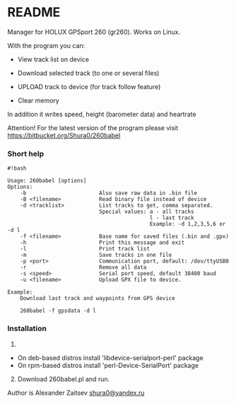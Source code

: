 # README #

Manager for HOLUX GPSport 260 (gr260). Works on Linux.

With the program you can:

 * View track list on device

* Download selected track (to one or several files)

* UPLOAD track to device (for track follow feature)

* Clear memory

In addition it writes speed, height (barometer data) and heartrate


Attention! For the latest version of the program please visit https://bitbucket.org/Shura0/260babel

### Short help ###

```
#!bash

Usage: 260babel [options]
Options:
	-b                       Also save raw data in .bin file
	-B <filename>            Read binary file instead of device
	-d <tracklist>           List tracks to get, comma separated.
                             Special values: a - all tracks
                                             l - last track
                                             Example: -d 1,2,3,5,6 or -d l
	-f <filename>            Base name for saved files (.bin and .gpx)
	-h                       Print this message and exit
	-l                       Print track list
	-m                       Save tracks in one file
	-p <port>                Communication port, default: /dev/ttyUSB0
	-r                       Remove all data
	-s <speed>               Serial port speed, default 38400 baud
	-u <filename>            Upload GPX file to device.

Example:
	Download last track and waypoints from GPS device

	260babel -f gpsdata -d l

```

### Installation ###

1. 
- On deb-based distros install 'libdevice-serialport-perl' package
- On rpm-based distros install 'perl-Device-SerialPort' package

2. Download 260babel.pl and run.

Author is Alexander Zaitsev <shura0@yandex.ru>
